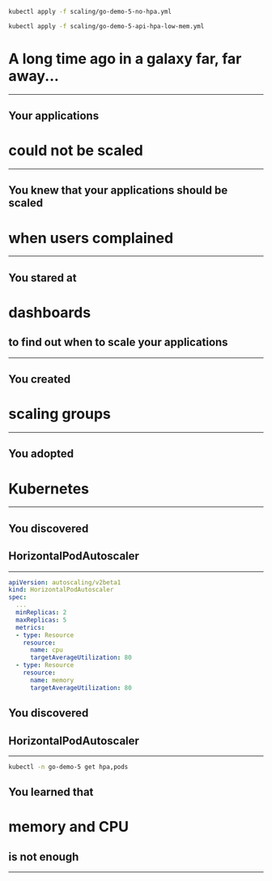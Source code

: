 ```bash
kubectl apply -f scaling/go-demo-5-no-hpa.yml

kubectl apply -f scaling/go-demo-5-api-hpa-low-mem.yml
```


<!-- .slide: data-background="../img/background/why.jpg" -->
# A long time ago in a galaxy far, far away...

---


<!-- .slide: data-background="../img/background/source-code.jpeg" -->
## Your applications
# could not be scaled

---


<!-- .slide: data-background="../img/background/angry.jpg" -->
## You knew that your applications should be scaled
# when users complained

---


<!-- .slide: data-background="../img/background/monitoring.jpeg" -->
## You stared at
# dashboards
## to find out when to scale your applications

---


<!-- .slide: data-background="../img/background/monitoring.jpeg" -->
## You created
# scaling groups

---


<!-- .slide: data-background="../img/products/kubernetes.png" -->
## You adopted
# Kubernetes

---


<!-- .slide: data-background="../img/products/kubernetes.png" -->
## You discovered
## HorizontalPodAutoscaler

---

```yaml
apiVersion: autoscaling/v2beta1
kind: HorizontalPodAutoscaler
spec:
  ...
  minReplicas: 2
  maxReplicas: 5
  metrics:
  - type: Resource
    resource:
      name: cpu
      targetAverageUtilization: 80
  - type: Resource
    resource:
      name: memory
      targetAverageUtilization: 80
```


<!-- .slide: data-background="../img/products/kubernetes.png" -->
## You discovered
## HorizontalPodAutoscaler

---

```bash
kubectl -n go-demo-5 get hpa,pods
```


<!-- .slide: data-background="../img/background/angry.jpg" -->
## You learned that
# memory and CPU
## is not enough

---